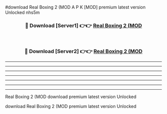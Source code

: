 #download Real Boxing 2 (MOD A P K [MOD] premium latest version Unlocked nhs5m 



<div align="center">
<h3>🔴 Download [Server1] 👉👉 <a href="https://apkdownload3.web.app/">Real Boxing 2 (MOD</a></h3><br>

<h3>🔴 Download [Server2] 👉👉 <a href="https://apkdownload3.web.app/">Real Boxing 2 (MOD</a></h3>
</div>





----------------------------------------------------------

----------------------------------------------------------

----------------------------------------------------------

----------------------------------------------------------

----------------------------------------------------------

----------------------------------------------------------

----------------------------------------------------------

Real Boxing 2 (MOD download premium latest version Unlocked

download Real Boxing 2 (MOD premium latest version Unlocked

